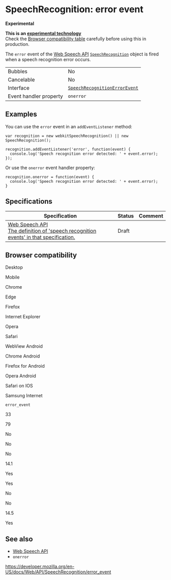 SpeechRecognition: error event
==============================

**Experimental**

**This is an [experimental technology](https://developer.mozilla.org/en-US/docs/MDN/Guidelines/Conventions_definitions#experimental)**  
Check the [Browser compatibility table](#browser_compatibility) carefully before using this in production.

The `error` event of the [Web Speech API](../web_speech_api) [`SpeechRecognition`](../speechrecognition) object is fired when a speech recognition error occurs.

<table><tbody><tr class="odd"><td>Bubbles</td><td>No</td></tr><tr class="even"><td>Cancelable</td><td>No</td></tr><tr class="odd"><td>Interface</td><td><a href="../speechrecognitionerrorevent"><code>SpeechRecognitionErrorEvent</code></a></td></tr><tr class="even"><td>Event handler property</td><td><code>onerror</code></td></tr></tbody></table>

Examples
--------

You can use the `error` event in an `addEventListener` method:

    var recognition = new webkitSpeechRecognition() || new SpeechRecognition();

    recognition.addEventListener('error', function(event) {
      console.log('Speech recognition error detected: ' + event.error);
    });

Or use the `onerror` event handler property:

    recognition.onerror = function(event) {
      console.log('Speech recognition error detected: ' + event.error);
    }

Specifications
--------------

<table><thead><tr class="header"><th>Specification</th><th>Status</th><th>Comment</th></tr></thead><tbody><tr class="odd"><td><a href="https://wicg.github.io/speech-api/#speechreco-events">Web Speech API<br />
<span class="small">The definition of 'speech recognition events' in that specification.</span></a></td><td><span class="spec-draft">Draft</span></td><td></td></tr></tbody></table>

Browser compatibility
---------------------

Desktop

Mobile

Chrome

Edge

Firefox

Internet Explorer

Opera

Safari

WebView Android

Chrome Android

Firefox for Android

Opera Android

Safari on IOS

Samsung Internet

`error_event`

33

79

No

No

No

14.1

Yes

Yes

No

No

14.5

Yes

See also
--------

-   [Web Speech API](../web_speech_api)
-   `onerror`

<a href="https://developer.mozilla.org/en-US/docs/Web/API/SpeechRecognition/error_event" class="_attribution-link">https://developer.mozilla.org/en-US/docs/Web/API/SpeechRecognition/error_event</a>

